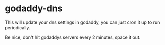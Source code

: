 # godaddy-dns

This will update your dns settings in godaddy, you can just cron it up to run periodically.

Be nice, don't hit godaddys servers every 2 minutes, space it out.
